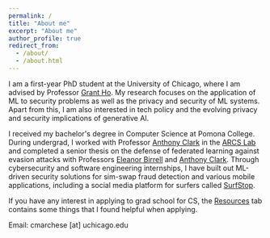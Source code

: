 ```yaml
---
permalink: /
title: "About me"
excerpt: "About me"
author_profile: true
redirect_from: 
  - /about/
  - /about.html
---
```


I am a first-year PhD student at the University of Chicago, where I am advised by Professor [Grant Ho](https://people.cs.uchicago.edu/~grantho/). My research focuses on the application of ML to security problems as well as the privacy and security of ML systems. Apart from this, I am also interested in tech policy and the evolving privacy and security implications of generative AI.

I received my bachelor's degree in Computer Science at Pomona College. During undergrad, I worked with Professor [Anthony Clark](https://cs.pomona.edu/~ajc//) in the [ARCS Lab](https://cs.pomona.edu/~ajc/arcslab/) and completed a senior thesis on the defense of federated learning against evasion attacks with Professors [Eleanor Birrell](https://cs.pomona.edu/~ebirrell/) and [Anthony Clark](https://cs.pomona.edu/~ajc//). Through cybersecurity and software engineering internships, I have built out ML-driven security solutions for sim-swap fraud detection and various mobile applications, including a social media platform for surfers called [SurfStop](https://github.com/christymarc/SurfStop).

If you have any interest in applying to grad school for CS, the [Resources](https://christymarc.github.io/resources/) tab contains some things that I found helpful when applying.

Email: cmarchese [at] uchicago.edu
